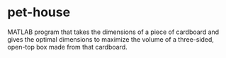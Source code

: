 # pet-house
MATLAB program that takes the dimensions of a piece of cardboard and gives the optimal dimensions to maximize the volume of a three-sided, open-top box made from that cardboard.
